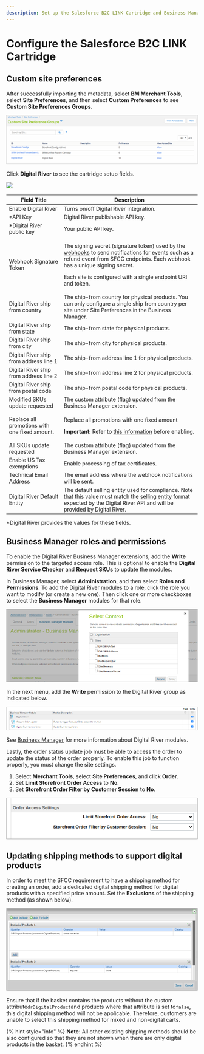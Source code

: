 ```yaml
---
description: Set up the Salesforce B2C LINK Cartridge and Business Manager.
---
```


# Configure the Salesforce B2C LINK Cartridge

## Custom site preferences

After successfully importing the metadata, select **BM Merchant Tools**, select **Site Preferences**, and then select **Custom Preferences** to see **Custom Site Preferences Groups**.

![](.gitbook/assets/customsitepref.png)

Click **Digital River** to see the cartridge setup fields.&#x20;

![](.gitbook/assets/CARTRI\~2.PNG)

| Field Title                                   | Description                                                                                                                                                                                                                                                                                                                                                               |
| --------------------------------------------- | ------------------------------------------------------------------------------------------------------------------------------------------------------------------------------------------------------------------------------------------------------------------------------------------------------------------------------------------------------------------------- |
| Enable Digital River                          | Turns on/off Digital River integration.                                                                                                                                                                                                                                                                                                                                   |
| \*API Key                                     | Digital River publishable API key.                                                                                                                                                                                                                                                                                                                                        |
| \*Digital River public key                    | Your public API key.                                                                                                                                                                                                                                                                                                                                                      |
| Webhook Signature Token                       | <p>The signing secret (signature token) used by the <a href="https://docs.digitalriver.com/digital-river-api/order-management/events-and-webhooks-1/webhooks">webhooks</a> to send notifications for events such as a refund event from SFCC endpoints. Each webhook has a unique signing secret.</p><p>Each site is configured with a single endpoint URI and token.</p> |
| Digital River ship from country               | The ship-from country for physical products. You can only configure a single ship from country per site under Site Preferences in the Business Manager.                                                                                                                                                                                                                   |
| Digital River ship from state                 | The ship-from state for physical products.                                                                                                                                                                                                                                                                                                                                |
| Digital River ship from city                  | The ship-from city for physical products.                                                                                                                                                                                                                                                                                                                                 |
| Digital River ship from address line 1        | The ship-from address line 1 for physical products.                                                                                                                                                                                                                                                                                                                       |
| Digital River ship from address line 2        | The ship-from address line 2 for physical products.                                                                                                                                                                                                                                                                                                                       |
| Digital River ship from postal code           | The ship-from postal code for physical products.                                                                                                                                                                                                                                                                                                                          |
| Modified SKUs update requested                | The custom attribute (flag) updated from the Business Manager extension.                                                                                                                                                                                                                                                                                                  |
| Replace all promotions with one fixed amount. | <p>Replace all promotions with one fixed amount</p><p><strong>Important:</strong> Refer to <a href="user-guide.md#tax-inclusive-sites-promotions-and-tax-identifiers">this information</a> before enabling.</p>                                                                                                                                                           |
| All SKUs update requested                     | The custom attribute (flag) updated from the Business Manager extension.                                                                                                                                                                                                                                                                                                  |
| Enable US Tax exemptions                      | Enable processing of tax certificates.                                                                                                                                                                                                                                                                                                                                    |
| Technical Email Address                       | The email address where the webhook notifications will be sent.                                                                                                                                                                                                                                                                                                           |
| Digital River Default Entity                  | The default selling entity used for compliance. Note that this value must match the [selling entity](https://docs.digitalriver.com/digital-river-api/integration-options/checkouts/creating-checkouts/selling-entities) format expected by the Digital River API and will be provided by Digital River.                                                                   |

\*Digital River provides the values for these fields.

## Business Manager roles and permissions

To enable the Digital River Business Manager extensions, add the **Write** permission to the targeted access role. This is optional to enable the **Digital River Service Checker** and **Request SKUs** to update the modules.

In Business Manager, select **Administration**, and then select **Roles and Permissions**. To add the Digital River modules to a role, click the role you want to modify (or create a new one). Then click one or more checkboxes to select the **Business Manager** modules for that role.

![](.gitbook/assets/busmgrcontext.png)

In the next menu, add the **Write** permission to the Digital River group as indicated below.

![](.gitbook/assets/busmgrmodule.png)

See [Business Manager](configure-the-salesforce-b2c-link-cartridge.md#business-manager) for more information about Digital River modules.

Lastly, the order status update job must be able to access the order to update the status of the order properly. To enable this job to function properly, you must change the site settings.

1. Select **Merchant Tools**, select **Site Preferences**, and click **Order**.
2. Set **Limit Storefront Order Access** to **No**.
3. Set **Storefront Order Filter by Customer Session** to **No**.&#x20;

![](.gitbook/assets/ordera-1.png)

## Updating shipping methods to support digital products

In order to meet the SFCC requirement to have a shipping method for creating an order, add a dedicated digital shipping method for digital products with a specified price amount. Set the **Exclusions** of the shipping method (as shown below). &#x20;

![](<.gitbook/assets/Digital River Attributes (1).png>)

Ensure that if the basket contains the products without the custom attribute`drDigitalProduct`and products where that attribute is set to`false`, this digital shipping method will not be applicable. Therefore, customers are unable to select this shipping method for mixed and non-digital carts.

{% hint style="info" %}
**Note**: All other existing shipping methods should be also configured so that they are not shown when there are only digital products in the basket. &#x20;
{% endhint %}


